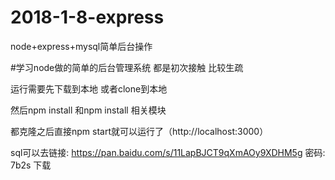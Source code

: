 # 2018-1-8-express
node+express+mysql简单后台操作

#学习node做的简单的后台管理系统  都是初次接触  比较生疏 

运行需要先下载到本地 或者clone到本地

然后npm install 和npm install 相关模块

都克隆之后直接npm start就可以运行了（http://localhost:3000）

sql可以去链接: https://pan.baidu.com/s/11LapBJCT9qXmAOy9XDHM5g 密码: 7b2s 下载
